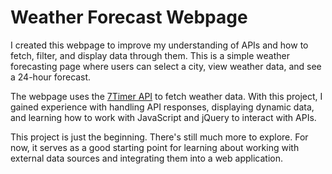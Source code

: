 # Weather Forecast Webpage

I created this webpage to improve my understanding of APIs and how to fetch, filter, and display data through them. This is a simple weather forecasting page where users can select a city, view weather data, and see a 24-hour forecast.

The webpage uses the [7Timer API](https://www.7timer.info/doc.php?lang=en#civil) to fetch weather data. With this project, I gained experience with handling API responses, displaying dynamic data, and learning how to work with JavaScript and jQuery to interact with APIs.

This project is just the beginning. There's still much more to explore. For now, it serves as a good starting point for learning about working with external data sources and integrating them into a web application.

